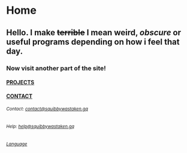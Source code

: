 # Home
## Hello. I make ~~terrible~~ I mean **weird, _obscure_ or useful programs** depending on how i feel that day. 
### Now visit another part of the site! 
#### [PROJECTS](https://squibbywastaken.gq/projects.html)
#### [CONTACT](https://squibbywastaken.gq/contact.html)
###### <sub>Contact: contact@squibbywastaken.gq</sub>
###### <sub>Help: help@squibbywastaken.gq</sub>
###### <sub>[Language](https://squibbywastaken.gq/language.html)